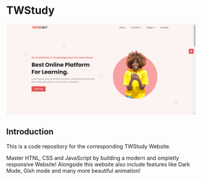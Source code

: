 # TWStudy
![TWStudy](https://github.com/baserohit/TWStudy/blob/main/img/TWStudy.png)

## Introduction
This is a code repository for the corresponding TWStudy Website.

Master HTNL, CSS and JavaScript by building a modern and ompletly responsive Website! Alongside this website also include features like Dark Mode, Glsh mode and many more beautiful animation!

